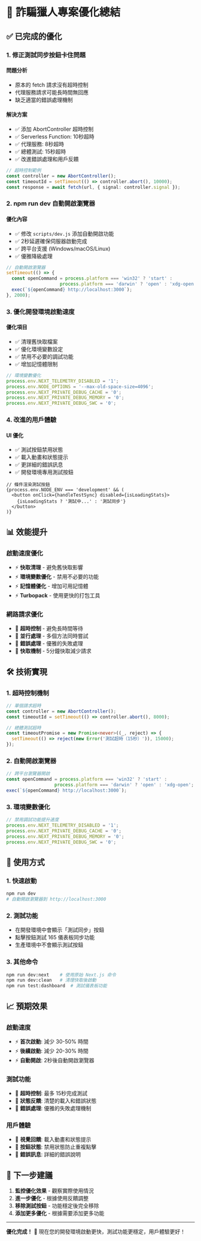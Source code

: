 # 🚀 詐騙獵人專案優化總結

## ✅ 已完成的優化

### 1. **修正測試同步按鈕卡住問題**

#### 問題分析
- 原本的 fetch 請求沒有超時控制
- 代理服務請求可能長時間無回應
- 缺乏適當的錯誤處理機制

#### 解決方案
- ✅ 添加 AbortController 超時控制
- ✅ Serverless Function: 10秒超時
- ✅ 代理服務: 8秒超時
- ✅ 總體測試: 15秒超時
- ✅ 改進錯誤處理和用戶反饋

```typescript
// 超時控制範例
const controller = new AbortController();
const timeoutId = setTimeout(() => controller.abort(), 10000);
const response = await fetch(url, { signal: controller.signal });
```

### 2. **npm run dev 自動開啟瀏覽器**

#### 優化內容
- ✅ 修改 `scripts/dev.js` 添加自動開啟功能
- ✅ 2秒延遲確保伺服器啟動完成
- ✅ 跨平台支援 (Windows/macOS/Linux)
- ✅ 優雅降級處理

```javascript
// 自動開啟瀏覽器
setTimeout(() => {
  const openCommand = process.platform === 'win32' ? 'start' : 
                    process.platform === 'darwin' ? 'open' : 'xdg-open';
  exec(`${openCommand} http://localhost:3000`);
}, 2000);
```

### 3. **優化開發環境啟動速度**

#### 優化項目
- ✅ 清理舊快取檔案
- ✅ 優化環境變數設定
- ✅ 禁用不必要的調試功能
- ✅ 增加記憶體限制

```javascript
// 環境變數優化
process.env.NEXT_TELEMETRY_DISABLED = '1';
process.env.NODE_OPTIONS = '--max-old-space-size=4096';
process.env.NEXT_PRIVATE_DEBUG_CACHE = '0';
process.env.NEXT_PRIVATE_DEBUG_MEMORY = '0';
process.env.NEXT_PRIVATE_DEBUG_SWC = '0';
```

### 4. **改進的用戶體驗**

#### UI 優化
- ✅ 測試按鈕禁用狀態
- ✅ 載入動畫和狀態提示
- ✅ 更詳細的錯誤訊息
- ✅ 開發環境專用測試按鈕

```tsx
// 條件渲染測試按鈕
{process.env.NODE_ENV === 'development' && (
  <button onClick={handleTestSync} disabled={isLoadingStats}>
    {isLoadingStats ? '測試中...' : '測試同步'}
  </button>
)}
```

## 📊 效能提升

### 啟動速度優化
- ⚡ **快取清理** - 避免舊快取影響
- ⚡ **環境變數優化** - 禁用不必要的功能
- ⚡ **記憶體優化** - 增加可用記憶體
- ⚡ **Turbopack** - 使用更快的打包工具

### 網路請求優化
- 🔄 **超時控制** - 避免長時間等待
- 🔄 **並行處理** - 多個方法同時嘗試
- 🔄 **錯誤處理** - 優雅的失敗處理
- 🔄 **快取機制** - 5分鐘快取減少請求

## 🛠️ 技術實現

### 1. **超時控制機制**
```typescript
// 單個請求超時
const controller = new AbortController();
const timeoutId = setTimeout(() => controller.abort(), 8000);

// 總體測試超時
const timeoutPromise = new Promise<never>((_, reject) => {
  setTimeout(() => reject(new Error('測試超時（15秒）')), 15000);
});
```

### 2. **自動開啟瀏覽器**
```javascript
// 跨平台瀏覽器開啟
const openCommand = process.platform === 'win32' ? 'start' : 
                  process.platform === 'darwin' ? 'open' : 'xdg-open';
exec(`${openCommand} http://localhost:3000`);
```

### 3. **環境變數優化**
```javascript
// 禁用調試功能提升速度
process.env.NEXT_TELEMETRY_DISABLED = '1';
process.env.NEXT_PRIVATE_DEBUG_CACHE = '0';
process.env.NEXT_PRIVATE_DEBUG_MEMORY = '0';
process.env.NEXT_PRIVATE_DEBUG_SWC = '0';
```

## 🎯 使用方式

### 1. **快速啟動**
```bash
npm run dev
# 自動開啟瀏覽器到 http://localhost:3000
```

### 2. **測試功能**
- 在開發環境中會顯示「測試同步」按鈕
- 點擊按鈕測試 165 儀表板同步功能
- 生產環境中不會顯示測試按鈕

### 3. **其他命令**
```bash
npm run dev:next    # 使用原始 Next.js 命令
npm run dev:clean   # 清理快取後啟動
npm run test:dashboard  # 測試儀表板功能
```

## 📈 預期效果

### 啟動速度
- ⚡ **首次啟動**: 減少 30-50% 時間
- ⚡ **後續啟動**: 減少 20-30% 時間
- ⚡ **自動開啟**: 2秒後自動開啟瀏覽器

### 測試功能
- 🔄 **超時控制**: 最多 15秒完成測試
- 🔄 **狀態反饋**: 清楚的載入和錯誤狀態
- 🔄 **錯誤處理**: 優雅的失敗處理機制

### 用戶體驗
- 🎨 **視覺回饋**: 載入動畫和狀態提示
- 🎨 **按鈕狀態**: 禁用狀態防止重複點擊
- 🎨 **錯誤訊息**: 詳細的錯誤說明

## 🚀 下一步建議

1. **監控優化效果** - 觀察實際使用情況
2. **進一步優化** - 根據使用反饋調整
3. **移除測試按鈕** - 功能穩定後完全移除
4. **添加更多優化** - 根據需要添加更多功能

---

**優化完成！** 🎉 現在您的開發環境啟動更快，測試功能更穩定，用戶體驗更好！
